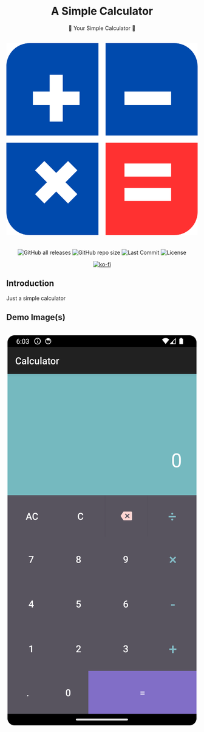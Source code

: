 <h1 align="center">A Simple Calculator</h1>

<p align="center">
🦾 Your Simple Calculator 🦾
</p>

<br/>
<div align="center">
  <img width="1280px" src="https://raw.githubusercontent.com/VoxDroid/Simple-Calculator/master/logo.png">
</div>
<br/>

<div align="center">
    <br>
    <img alt="GitHub all releases" src="https://img.shields.io/github/downloads/VoxDroid/Simple-Calculator/total?style=flat-square&svg=true">
    <img alt="GitHub repo size" src="https://img.shields.io/github/repo-size/VoxDroid/Simple-Calculator?style=flat-square&svg=true">
    <img alt="Last Commit" src="https://img.shields.io/github/last-commit/VoxDroid/Simple-Calculator?style=flat-square&svg=true">
    <img alt="License" src="https://img.shields.io/github/license/VoxDroid/Simple-Calculator?style=flat-square&svg=true">
</div>

<p align="center">
  <a href="https://ko-fi.com/O4O6LO7Q1" target="_blank">
    <img src="https://ko-fi.com/img/githubbutton_sm.svg" alt="ko-fi" style="border: 0;">
  </a>
</p>

## Introduction

Just a simple calculator

## Demo Image(s)

<br/>
<div align="center">
  <img src="https://raw.githubusercontent.com/VoxDroid/Simple-Calculator/master/Demo%20Images/DemoImage.png">
</div>
<br/>
